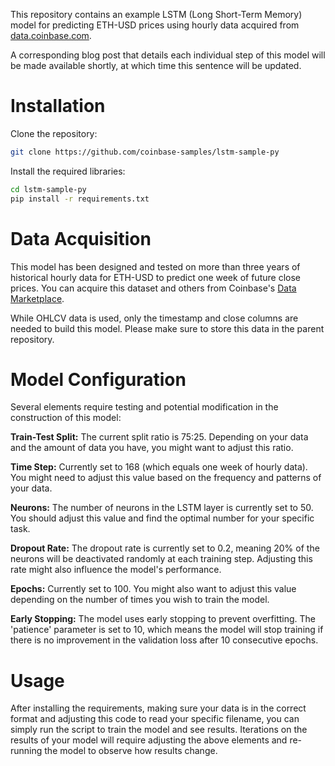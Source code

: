 This repository contains an example LSTM (Long Short-Term Memory) model for predicting ETH-USD prices using hourly data acquired from [data.coinbase.com](https://data.coinbase.com).

A corresponding blog post that details each individual step of this model will be made available shortly, at which time this sentence will be updated.

# Installation
Clone the repository:

```bash
git clone https://github.com/coinbase-samples/lstm-sample-py
```

Install the required libraries:

```bash
cd lstm-sample-py
pip install -r requirements.txt
```

# Data Acquisition
This model has been designed and tested on more than three years of historical hourly data for ETH-USD to predict one week of future close prices. You can acquire this dataset and others from Coinbase's [Data Marketplace](https://data.coinbase.com/categories/exchange-data/packages/ohlcv-hourly).

While OHLCV data is used, only the timestamp and close columns are needed to build this model. Please make sure to store this data in the parent repository.

# Model Configuration
Several elements require testing and potential modification in the construction of this model:

**Train-Test Split:** The current split ratio is 75:25. Depending on your data and the amount of data you have, you might want to adjust this ratio.

**Time Step:** Currently set to 168 (which equals one week of hourly data). You might need to adjust this value based on the frequency and patterns of your data.

**Neurons:** The number of neurons in the LSTM layer is currently set to 50. You should adjust this value and find the optimal number for your specific task.

**Dropout Rate:** The dropout rate is currently set to 0.2, meaning 20% of the neurons will be deactivated randomly at each training step. Adjusting this rate might also influence the model's performance.

**Epochs:** Currently set to 100. You might also want to adjust this value depending on the number of times you wish to train the model. 

**Early Stopping:** The model uses early stopping to prevent overfitting. The 'patience' parameter is set to 10, which means the model will stop training if there is no improvement in the validation loss after 10 consecutive epochs.

# Usage
After installing the requirements, making sure your data is in the correct format and adjusting this code to read your specific filename, you can simply run the script to train the model and see results. Iterations on the results of your model will require adjusting the above elements and re-running the model to observe how results change. 